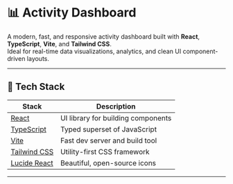 # 📊 Activity Dashboard

A modern, fast, and responsive activity dashboard built with **React**, **TypeScript**, **Vite**, and **Tailwind CSS**.  
Ideal for real-time data visualizations, analytics, and clean UI component-driven layouts.

---

## 🚀 Tech Stack

| Stack | Description |
|-------|-------------|
| [React](https://reactjs.org/) | UI library for building components |
| [TypeScript](https://www.typescriptlang.org/) | Typed superset of JavaScript |
| [Vite](https://vitejs.dev/) | Fast dev server and build tool |
| [Tailwind CSS](https://tailwindcss.com/) | Utility-first CSS framework |
| [Lucide React](https://lucide.dev/) | Beautiful, open-source icons |

---
